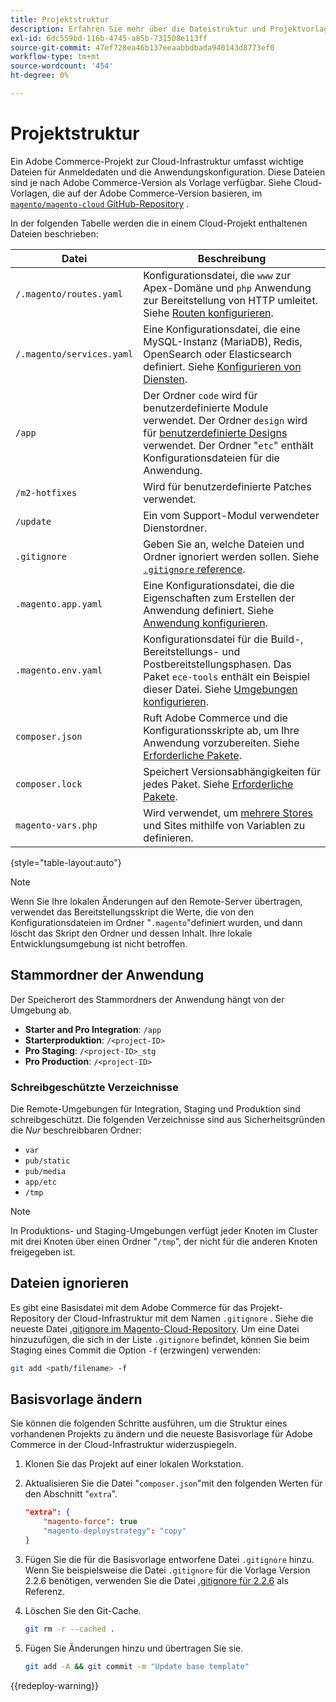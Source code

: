 ```yaml
---
title: Projektstruktur
description: Erfahren Sie mehr über die Dateistruktur und Projektvorlagen für Adobe Commerce in der Cloud-Infrastruktur.
exl-id: 6dc559bd-116b-4745-a85b-731508e113ff
source-git-commit: 47ef728ea46b137eeaabbdbada940143d8773ef0
workflow-type: tm+mt
source-wordcount: '454'
ht-degree: 0%

---
```


# Projektstruktur

Ein Adobe Commerce-Projekt zur Cloud-Infrastruktur umfasst wichtige Dateien für Anmeldedaten und die Anwendungskonfiguration. Diese Dateien sind je nach Adobe Commerce-Version als Vorlage verfügbar. Siehe Cloud-Vorlagen, die auf der Adobe Commerce-Version basieren, im [`magento/magento-cloud` GitHub-Repository](https://github.com/magento/magento-cloud) .

In der folgenden Tabelle werden die in einem Cloud-Projekt enthaltenen Dateien beschrieben:

| Datei | Beschreibung |
| ------------------------- | ------------ |
| `/.magento/routes.yaml` | Konfigurationsdatei, die `www` zur Apex-Domäne und `php` Anwendung zur Bereitstellung von HTTP umleitet. Siehe [Routen konfigurieren](../routes/routes-yaml.md). |
| `/.magento/services.yaml` | Eine Konfigurationsdatei, die eine MySQL-Instanz (MariaDB), Redis, OpenSearch oder Elasticsearch definiert. Siehe [Konfigurieren von Diensten](../services/services-yaml.md). |
| `/app` | Der Ordner `code` wird für benutzerdefinierte Module verwendet. Der Ordner `design` wird für [benutzerdefinierte Designs](../store/custom-theme.md) verwendet. Der Ordner &quot;`etc`&quot; enthält Konfigurationsdateien für die Anwendung. |
| `/m2-hotfixes` | Wird für benutzerdefinierte Patches verwendet. |
| `/update` | Ein vom Support-Modul verwendeter Dienstordner. |
| `.gitignore` | Geben Sie an, welche Dateien und Ordner ignoriert werden sollen. Siehe [`.gitignore` reference](#ignoring-files). |
| `.magento.app.yaml` | Eine Konfigurationsdatei, die die Eigenschaften zum Erstellen der Anwendung definiert. Siehe [Anwendung konfigurieren](../application/configure-app-yaml.md). |
| `.magento.env.yaml` | Konfigurationsdatei für die Build-, Bereitstellungs- und Postbereitstellungsphasen. Das Paket `ece-tools` enthält ein Beispiel dieser Datei. Siehe [Umgebungen konfigurieren](../environment/configure-env-yaml.md). |
| `composer.json` | Ruft Adobe Commerce und die Konfigurationsskripte ab, um Ihre Anwendung vorzubereiten. Siehe [Erforderliche Pakete](../development/overview.md#required-packages). |
| `composer.lock` | Speichert Versionsabhängigkeiten für jedes Paket. Siehe [Erforderliche Pakete](../development/overview.md#required-packages). |
| `magento-vars.php` | Wird verwendet, um [mehrere Stores](../store/multiple-sites.md) und Sites mithilfe von Variablen zu definieren. |

{style="table-layout:auto"}

>[!NOTE]
>
>Wenn Sie Ihre lokalen Änderungen auf den Remote-Server übertragen, verwendet das Bereitstellungsskript die Werte, die von den Konfigurationsdateien im Ordner &quot;`.magento`&quot;definiert wurden, und dann löscht das Skript den Ordner und dessen Inhalt. Ihre lokale Entwicklungsumgebung ist nicht betroffen.

## Stammordner der Anwendung

Der Speicherort des Stammordners der Anwendung hängt von der Umgebung ab.

- **Starter and Pro Integration**: `/app`
- **Starterproduktion**: `/<project-ID>`
- **Pro Staging**: `/<project-ID>_stg`
- **Pro Production**: `/<project-ID>`

### Schreibgeschützte Verzeichnisse

Die Remote-Umgebungen für Integration, Staging und Produktion sind schreibgeschützt. Die folgenden Verzeichnisse sind aus Sicherheitsgründen die *Nur* beschreibbaren Ordner:

- `var`
- `pub/static`
- `pub/media`
- `app/etc`
- `/tmp`

>[!NOTE]
>
>In Produktions- und Staging-Umgebungen verfügt jeder Knoten im Cluster mit drei Knoten über einen Ordner &quot;`/tmp`&quot;, der nicht für die anderen Knoten freigegeben ist.

## Dateien ignorieren

Es gibt eine Basisdatei mit dem Adobe Commerce für das Projekt-Repository der Cloud-Infrastruktur mit dem Namen `.gitignore` . Siehe die neueste Datei [.gitignore im Magento-Cloud-Repository](https://github.com/magento/magento-cloud/blob/master/.gitignore). Um eine Datei hinzuzufügen, die sich in der Liste `.gitignore` befindet, können Sie beim Staging eines Commit die Option `-f` (erzwingen) verwenden:

```bash
git add <path/filename> -f
```

## Basisvorlage ändern

Sie können die folgenden Schritte ausführen, um die Struktur eines vorhandenen Projekts zu ändern und die neueste Basisvorlage für Adobe Commerce in der Cloud-Infrastruktur widerzuspiegeln.

1. Klonen Sie das Projekt auf einer lokalen Workstation.

1. Aktualisieren Sie die Datei &quot;`composer.json`&quot;mit den folgenden Werten für den Abschnitt &quot;`extra`&quot;.

   ```json
   "extra": {
       "magento-force": true
       "magento-deploystrategy": "copy"
   }
   ```

1. Fügen Sie die für die Basisvorlage entworfene Datei `.gitignore` hinzu. Wenn Sie beispielsweise die Datei `.gitignore` für die Vorlage Version 2.2.6 benötigen, verwenden Sie die Datei [.gitignore für 2.2.6](https://github.com/magento/magento-cloud/blob/2.2.6/.gitignore) als Referenz.

1. Löschen Sie den Git-Cache.

   ```bash
   git rm -r --cached .
   ```

1. Fügen Sie Änderungen hinzu und übertragen Sie sie.

   ```bash
   git add -A && git commit -m "Update base template"
   ```

{{redeploy-warning}}
